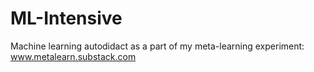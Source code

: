 # ML-Intensive
Machine learning autodidact as a part of my meta-learning experiment: www.metalearn.substack.com
